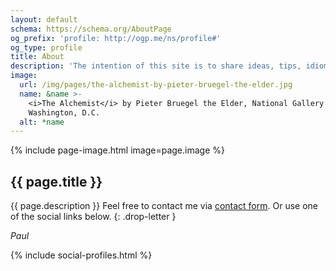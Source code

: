 ```yaml
---
layout: default
schema: https://schema.org/AboutPage
og_prefix: 'profile: http://ogp.me/ns/profile#'
og_type: profile
title: About
description: 'The intention of this site is to share ideas, tips, idioms, patterns, gotchas, issues, etc., many of which I hope would be useful for other software developers.'
image:
  url: /img/pages/the-alchemist-by-pieter-bruegel-the-elder.jpg
  name: &name >-
    <i>The Alchemist</i> by Pieter Bruegel the Elder, National Gallery of Art,
    Washington, D.C.
  alt: *name
---
```


{% include page-image.html image=page.image %}

<article markdown="block">

# {{ page.title }}

{{ page.description }} Feel free to contact me via [contact form](/contact). Or use one of the social links below.
{: .drop-letter }

*Paul*

{% include social-profiles.html %}

</article>

<!-- https://developers.google.com/structured-data/breadcrumbs -->
<script type="application/ld+json">
  {
    "@context": "https://schema.org",
    "@type": "BreadcrumbList",
    "itemListElement": [
      {
        "@type": "ListItem",
        "position": 1,
        "item": {
          "@id": "{{ site.url}}",
          "name": "Home"
        }
      },
      {
        "@type": "ListItem",
        "position": 2,
        "item": {
          "@id": "{{ site.url}}{{ page.url }}",
          "name": {{ page.title | jsonify }}
        }
      }
    ]
  }
</script>
